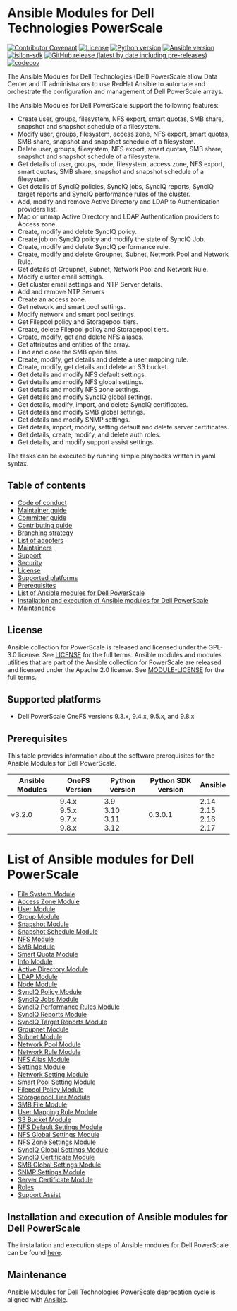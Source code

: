 # Ansible Modules for Dell Technologies PowerScale

[![Contributor Covenant](https://img.shields.io/badge/Contributor%20Covenant-v2.0%20adopted-ff69b4.svg)](https://github.com/dell/ansible-powerscale/blob/main/docs/CODE_OF_CONDUCT.md)
[![License](https://img.shields.io/github/license/dell/ansible-powerscale)](https://github.com/dell/ansible-powerscale/blob/main/LICENSE)
[![Python version](https://img.shields.io/badge/python-3.9.6+-blue.svg)](https://www.python.org/downloads/)
[![Ansible version](https://img.shields.io/badge/ansible-2.15.6+-blue.svg)](https://pypi.org/project/ansible/)
[![isilon-sdk](https://img.shields.io/github/v/release/dell/python-powerscale?include_prereleases&label=isilon-sdk&style=flat-square)](https://github.com/Isilon/isilon_sdk_python)
[![GitHub release (latest by date including pre-releases)](https://img.shields.io/github/v/release/dell/ansible-powerscale?include_prereleases&label=latest&style=flat-square)](https://github.com/dell/ansible-powerscale/releases)
[![codecov](https://codecov.io/gh/dell/ansible-powerscale/branch/main/graph/badge.svg)](https://app.codecov.io/gh/dell/ansible-powerscale)

The Ansible Modules for Dell Technologies (Dell) PowerScale allow Data Center and IT administrators to use RedHat Ansible to automate and orchestrate the configuration and management of Dell PowerScale arrays.

The Ansible Modules for Dell PowerScale support the following features:
- Create user, groups, filesystem, NFS export, smart quotas, SMB share, snapshot and snapshot schedule of a filesystem.
- Modify user, groups, filesystem, access zone, NFS export, smart quotas, SMB share, snapshot and snapshot schedule of a filesystem.
- Delete user, groups, filesystem, NFS export, smart quotas, SMB share, snapshot and snapshot schedule of a filesystem.
- Get details of user, groups, node, filesystem, access zone, NFS export, smart quotas, SMB share, snapshot and snapshot schedule of a filesystem.
- Get details of SyncIQ policies, SyncIQ jobs, SyncIQ reports, SyncIQ target reports and SyncIQ performance rules of the cluster.
- Add, modify and remove Active Directory and LDAP to Authentication providers list.
- Map or unmap Active Directory and LDAP Authentication providers to Access zone.
- Create, modify and delete SyncIQ policy.
- Create job on SyncIQ policy and modify the state of SyncIQ Job.
- Create, modify and delete SyncIQ performance rule.
- Create, modify and delete Groupnet, Subnet, Network Pool and Network Rule.
- Get details of Groupnet, Subnet, Network Pool and Network Rule.
- Modify cluster email settings.
- Get cluster email settings and NTP Server details.
- Add and remove NTP Servers
- Create an access zone.
- Get network and smart pool settings.
- Modify network and smart pool settings.
- Get Filepool policy and Storagepool tiers.
- Create, delete Filepool policy and Storagepool tiers.
- Create, modify, get and delete NFS aliases.
- Get attributes and entities of the array.
- Find and close the SMB open files.
- Create, modify, get details and delete a user mapping rule.
- Create, modify, get details and delete an S3 bucket.
- Get details and modify NFS default settings.
- Get details and modify NFS global settings.
- Get details and modify NFS zone settings.
- Get details and modify SyncIQ global settings.
- Get details, modify, import, and delete SyncIQ certificates.
- Get details and modify SMB global settings.
- Get details and modify SNMP settings.
- Get details, import, modify, setting default and delete server certificates.
- Get details, create, modify, and delete auth roles.
- Get details, and modify support assist settings.

The tasks can be executed by running simple playbooks written in yaml syntax.

## Table of contents

* [Code of conduct](https://github.com/dell/ansible-powerscale/blob/main/docs/CODE_OF_CONDUCT.md)
* [Maintainer guide](https://github.com/dell/ansible-powerscale/blob/main/docs/MAINTAINER_GUIDE.md)
* [Committer guide](https://github.com/dell/ansible-powerscale/blob/main/docs/COMMITTER_GUIDE.md)
* [Contributing guide](https://github.com/dell/ansible-powerscale/blob/main/docs/CONTRIBUTING.md)
* [Branching strategy](https://github.com/dell/ansible-powerscale/blob/main/docs/BRANCHING.md)
* [List of adopters](https://github.com/dell/ansible-powerscale/blob/main/docs/ADOPTERS.md)
* [Maintainers](https://github.com/dell/ansible-powerscale/blob/main/docs/MAINTAINERS.md)
* [Support](https://github.com/dell/ansible-powerscale/blob/main/docs/SUPPORT.md)
* [Security](https://github.com/dell/ansible-powerscale/blob/main/docs/SECURITY.md)
* [License](#license)
* [Supported platforms](#supported-platforms)
* [Prerequisites](#prerequisites)
* [List of Ansible modules for Dell PowerScale](#list-of-ansible-modules-for-dell-powerscale)
* [Installation and execution of Ansible modules for Dell PowerScale](#installation-and-execution-of-ansible-modules-for-dell-powerscale)
* [Maintanence](#maintanence)

## License
Ansible collection for PowerScale is released and licensed under the GPL-3.0 license. See [LICENSE](https://github.com/dell/ansible-powerscale/blob/main/LICENSE) for the full terms. Ansible modules and modules utilities that are part of the Ansible collection for PowerScale are released and licensed under the Apache 2.0 license. See [MODULE-LICENSE](https://github.com/dell/ansible-powerscale/blob/main/MODULE-LICENSE) for the full terms.

## Supported platforms
  * Dell PowerScale OneFS versions 9.3.x, 9.4.x, 9.5.x, and 9.8.x

## Prerequisites
This table provides information about the software prerequisites for the Ansible Modules for Dell PowerScale.

| **Ansible Modules** | **OneFS Version** | **Python version** | **Python SDK version** | **Ansible**              |
|---------------------|-----------------------|--------------------|----------------------------|--------------------------|
| v3.2.0 | 9.4.x <br> 9.5.x <br> 9.7.x <br> 9.8.x | 3.9 <br> 3.10 <br> 3.11 <br> 3.12 | 0.3.0.1 | 2.14 <br> 2.15 <br> 2.16 <br> 2.17 |

# List of Ansible modules for Dell PowerScale
  * [File System Module](https://github.com/dell/ansible-powerscale/blob/main/docs/modules/filesystem.rst)
  * [Access Zone Module](https://github.com/dell/ansible-powerscale/blob/main/docs/modules/accesszone.rst)
  * [User Module](https://github.com/dell/ansible-powerscale/blob/main/docs/modules/user.rst)
  * [Group Module](https://github.com/dell/ansible-powerscale/blob/main/docs/modules/group.rst)
  * [Snapshot Module](https://github.com/dell/ansible-powerscale/blob/main/docs/modules/snapshot.rst)
  * [Snapshot Schedule Module](https://github.com/dell/ansible-powerscale/blob/main/docs/modules/snapshotschedule.rst)
  * [NFS Module](https://github.com/dell/ansible-powerscale/blob/main/docs/modules/nfs.rst)
  * [SMB Module](https://github.com/dell/ansible-powerscale/blob/main/docs/modules/smb.rst)
  * [Smart Quota Module](https://github.com/dell/ansible-powerscale/blob/main/docs/modules/smartquota.rst)
  * [Info Module](https://github.com/dell/ansible-powerscale/blob/main/docs/modules/info.rst)
  * [Active Directory Module](https://github.com/dell/ansible-powerscale/blob/main/docs/modules/ads.rst)
  * [LDAP Module](https://github.com/dell/ansible-powerscale/blob/main/docs/modules/ldap.rst)
  * [Node Module](https://github.com/dell/ansible-powerscale/blob/main/docs/modules/node.rst)
  * [SyncIQ Policy Module](https://github.com/dell/ansible-powerscale/blob/main/docs/modules/synciqpolicy.rst)
  * [SyncIQ Jobs Module](https://github.com/dell/ansible-powerscale/tree/main/docs/modules/synciqjob.rst)
  * [SyncIQ Performance Rules Module](https://github.com/dell/ansible-powerscale/tree/main/docs/modules/synciqrules.rst)
  * [SyncIQ Reports Module](https://github.com/dell/ansible-powerscale/tree/main/docs/modules/synciqreports.rst)
  * [SyncIQ Target Reports Module](https://github.com/dell/ansible-powerscale/tree/main/docs/modules/synciqtargetreports.rst)
  * [Groupnet Module](https://github.com/dell/ansible-powerscale/tree/main/docs/modules/groupnet.rst)
  * [Subnet Module](https://github.com/dell/ansible-powerscale/tree/main/docs/modules/subnet.rst)
  * [Network Pool Module](https://github.com/dell/ansible-powerscale/tree/main/docs/modules/networkpool.rst)
  * [Network Rule Module](https://github.com/dell/ansible-powerscale/tree/main/docs/modules/networkrule.rst)
  * [NFS Alias Module](https://github.com/dell/ansible-powerscale/tree/main/docs/modules/nfs_alias.rst)
  * [Settings Module](https://github.com/dell/ansible-powerscale/tree/main/docs/modules/settings.rst)
  * [Network Setting Module](https://github.com/dell/ansible-powerscale/blob/main/docs/modules/networksettings.rst)
  * [Smart Pool Setting Module](https://github.com/dell/ansible-powerscale/blob/main/docs/modules/smartpoolsettings.rst)
  * [Filepool Policy Module](https://github.com/dell/ansible-powerscale/blob/main/docs/modules/filepoolpolicy.rst)
  * [Storagepool Tier Module](https://github.com/dell/ansible-powerscale/blob/main/docs/modules/storagepooltier.rst)
  * [SMB File Module](https://github.com/dell/ansible-powerscale/blob/main/docs/modules/smb_file.rst)
  * [User Mapping Rule Module](https://github.com/dell/ansible-powerscale/blob/main/docs/modules/user_mapping_rule.rst)
  * [S3 Bucket Module](https://github.com/dell/ansible-powerscale/blob/main/docs/modules/s3_bucket.rst)
  * [NFS Default Settings Module](https://github.com/dell/ansible-powerscale/blob/main/docs/modules/nfs_default_settings.rst)
  * [NFS Global Settings Module](https://github.com/dell/ansible-powerscale/blob/main/docs/modules/nfs_global_settings.rst)
  * [NFS Zone Settings Module](https://github.com/dell/ansible-powerscale/blob/main/docs/modules/nfs_zone_settings.rst)
  * [SyncIQ Global Settings Module](https://github.com/dell/ansible-powerscale/blob/main/docs/modules/synciq_global_settings.rst)
  * [SyncIQ Certificate Module](https://github.com/dell/ansible-powerscale/blob/main/docs/modules/synciqcertificate.rst)
  * [SMB Global Settings Module](https://github.com/dell/ansible-powerscale/blob/main/docs/modules/smb_global_settings.rst)
  * [SNMP Settings Module](https://github.com/dell/ansible-powerscale/blob/main/docs/modules/snmp_settings.rst)
  * [Server Certificate Module](https://github.com/dell/ansible-powerscale/blob/main/docs/modules/server_certificate.rst)
  * [Roles](https://github.com/dell/ansible-powerscale/blob/main/docs/modules/roles.rst)
  * [Support Assist](https://github.com/dell/ansible-powerscale/blob/main/docs/modules/support_assist.rst)


## Installation and execution of Ansible modules for Dell PowerScale
The installation and execution steps of Ansible modules for Dell PowerScale can be found [here](https://github.com/dell/ansible-powerscale/blob/main/docs/INSTALLATION.md).

## Maintenance
Ansible Modules for Dell Technologies PowerScale deprecation cycle is aligned with [Ansible](https://docs.ansible.com/ansible/latest/dev_guide/module_lifecycle.html).
